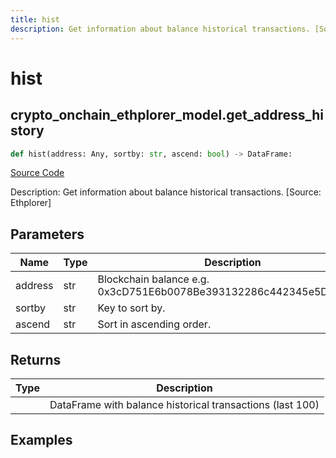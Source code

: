 ```yaml
---
title: hist
description: Get information about balance historical transactions. [Source: Ethplorer]
---
```

# hist

## crypto_onchain_ethplorer_model.get_address_history

```python
def hist(address: Any, sortby: str, ascend: bool) -> DataFrame:
```
[Source Code](https://github.com/OpenBB-finance/OpenBBTerminal/tree/main/openbb_terminal/cryptocurrency/onchain/ethplorer_model.py#L328)

Description: Get information about balance historical transactions. [Source: Ethplorer]

## Parameters

| Name | Type | Description | Default | Optional |
| ---- | ---- | ----------- | ------- | -------- |
| address | str | Blockchain balance e.g. 0x3cD751E6b0078Be393132286c442345e5DC49699 | None | False |
| sortby | str | Key to sort by. | None | False |
| ascend | str | Sort in ascending order. | None | False |

## Returns

| Type | Description |
| ---- | ----------- |
|  | DataFrame with balance historical transactions (last 100) |

## Examples

